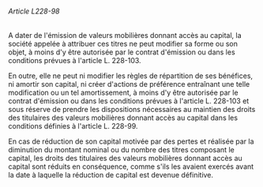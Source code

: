 ###### Article L228-98

A dater de l'émission de valeurs mobilières donnant accès au capital, la société appelée à attribuer ces titres ne peut modifier sa forme ou son objet, à moins d'y être autorisée par le contrat d'émission ou dans les conditions prévues à l'article L. 228-103.

En outre, elle ne peut ni modifier les règles de répartition de ses bénéfices, ni amortir son capital, ni créer d'actions de préférence entraînant une telle modification ou un tel amortissement, à moins d'y être autorisée par le contrat d'émission ou dans les conditions prévues à l'article L. 228-103 et sous réserve de prendre les dispositions nécessaires au maintien des droits des titulaires des valeurs mobilières donnant accès au capital dans les conditions définies à l'article L. 228-99.

En cas de réduction de son capital motivée par des pertes et réalisée par la diminution du montant nominal ou du nombre des titres composant le capital, les droits des titulaires des valeurs mobilières donnant accès au capital sont réduits en conséquence, comme s'ils les avaient exercés avant la date à laquelle la réduction de capital est devenue définitive.

